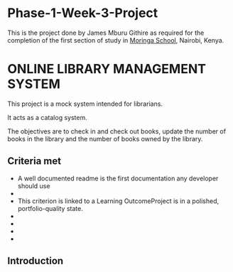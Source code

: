 # Phase-1-Week-3-Project
<p>This is the project done by James Mburu Githire as required for the completion of the first section of study in <a href="https://moringaschool.com/" target="_blank">Moringa School</a>, Nairobi, Kenya.</p>
<body style="textAlign:center;font-family: `Montserrat r`;">
    <h1>ONLINE LIBRARY MANAGEMENT SYSTEM</h1>
    <p  style="display:inline;">This project is a mock system intended for librarians.</p><p></p>
    <p>It acts as a catalog system.</p>
    <p>The objectives are to check in and check out books, update the number of books in the library and the number of books owned by the library.</p>
    <h2>Criteria met</h2>
    <ul>
    <li>A well documented readme is the first documentation any developer should use</li>
    <li>
    <li>This criterion is linked to a Learning OutcomeProject is in a polished, portfolio-quality state.</li>
    <li></li>
    <li></li>
    <li></li>
    <li></li>
    </ul>
    <h2>Introduction</h2>

</body>